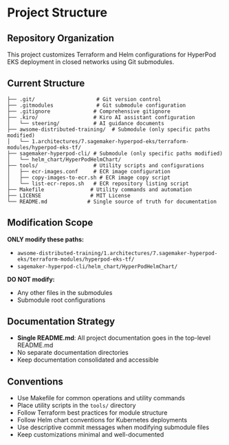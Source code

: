 # Project Structure

## Repository Organization

This project customizes Terraform and Helm configurations for HyperPod EKS deployment in closed networks using Git submodules.

## Current Structure
```
├── .git/                    # Git version control
├── .gitmodules              # Git submodule configuration
├── .gitignore              # Comprehensive gitignore
├── .kiro/                  # Kiro AI assistant configuration
│   └── steering/           # AI guidance documents
├── awsome-distributed-training/  # Submodule (only specific paths modified)
│   └── 1.architectures/7.sagemaker-hyperpod-eks/terraform-modules/hyperpod-eks-tf/
├── sagemaker-hyperpod-cli/ # Submodule (only specific paths modified)
│   └── helm_chart/HyperPodHelmChart/
├── tools/                  # Utility scripts and configurations
│   ├── ecr-images.conf     # ECR image configuration
│   ├── copy-images-to-ecr.sh # ECR image copy script
│   └── list-ecr-repos.sh   # ECR repository listing script
├── Makefile               # Utility commands and automation
├── LICENSE                # MIT License
└── README.md             # Single source of truth for documentation
```

## Modification Scope
**ONLY modify these paths:**
- `awsome-distributed-training/1.architectures/7.sagemaker-hyperpod-eks/terraform-modules/hyperpod-eks-tf/`
- `sagemaker-hyperpod-cli/helm_chart/HyperPodHelmChart/`

**DO NOT modify:**
- Any other files in the submodules
- Submodule root configurations

## Documentation Strategy
- **Single README.md**: All project documentation goes in the top-level README.md
- No separate documentation directories
- Keep documentation consolidated and accessible

## Conventions
- Use Makefile for common operations and utility commands
- Place utility scripts in the `tools/` directory
- Follow Terraform best practices for module structure
- Follow Helm chart conventions for Kubernetes deployments
- Use descriptive commit messages when modifying submodule files
- Keep customizations minimal and well-documented
